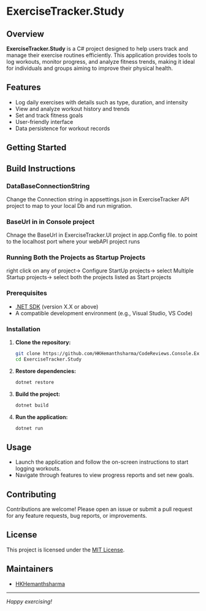 # ExerciseTracker.Study

## Overview

**ExerciseTracker.Study** is a C# project designed to help users track and manage their exercise routines efficiently. This application provides tools to log workouts, monitor progress, and analyze fitness trends, making it ideal for individuals and groups aiming to improve their physical health.

## Features

- Log daily exercises with details such as type, duration, and intensity
- View and analyze workout history and trends
- Set and track fitness goals
- User-friendly interface
- Data persistence for workout records

## Getting Started
## Build Instructions
### DataBaseConnectionString
Change the Connection string in appsettings.json in ExerciseTracker API project to map to your local Db and run migration.
### BaseUrl in in Console project
Chnage the BaseUrl in ExerciseTracker.UI project in app.Config file. to point to the localhost port where your webAPI project runs
### Running Both the Projects as Startup Projects
right click on any of project-> Configure StartUp projects-> select Multiple Startup projects-> select both the projects listed as Start projects

### Prerequisites

- [.NET SDK](https://dotnet.microsoft.com/download) (version X.X or above)
- A compatible development environment (e.g., Visual Studio, VS Code)

### Installation

1. **Clone the repository:**
   ```bash
   git clone https://github.com/HKHemanthsharma/CodeReviews.Console.ExerciseTracker.git
   cd ExerciseTracker.Study
   ```

2. **Restore dependencies:**
   ```bash
   dotnet restore
   ```

3. **Build the project:**
   ```bash
   dotnet build
   ```

4. **Run the application:**
   ```bash
   dotnet run
   ```

## Usage

- Launch the application and follow the on-screen instructions to start logging workouts.
- Navigate through features to view progress reports and set new goals.

## Contributing

Contributions are welcome! Please open an issue or submit a pull request for any feature requests, bug reports, or improvements.

## License

This project is licensed under the [MIT License](LICENSE).

## Maintainers

- [HKHemanthsharma](https://github.com/HKHemanthsharma)

---

*Happy exercising!*
